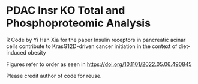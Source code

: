 # PDAC Insr KO Total and Phosphoproteomic Analysis

R Code by Yi Han Xia for the paper Insulin receptors in pancreatic acinar cells contribute to KrasG12D-driven cancer initiation in the context of diet-induced obesity

Figures refer to order as seen in https://doi.org/10.1101/2022.05.06.490845

Please credit author of code for reuse.
